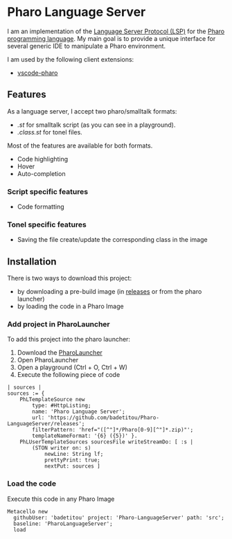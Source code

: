 # Pharo Language Server

I am an implementation of the [Language Server Protocol (LSP)](https://microsoft.github.io/language-server-protocol/implementors/servers/) for the [Pharo programming language](https://pharo.org/).
My main goal is to provide a unique interface for several generic IDE to manipulate a Pharo environment.

I am used by the following client extensions:

- [vscode-pharo](https://github.com/badetitou/vscode-pharo)

## Features

As a language server, I accept two pharo/smalltalk formats:

- *.st* for smalltalk script (as you can see in a playground).
- *.class.st* for tonel files.

Most of the features are available for both formats.

- Code highlighting
- Hover
- Auto-completion

### Script specific features

- Code formatting

### Tonel specific features

- Saving the file create/update the corresponding class in the image

## Installation

There is two ways to download this project: 

- by downloading a pre-build image (in [releases](https://github.com/badetitou/Pharo-LanguageServer/releases) or from the pharo launcher)
- by loading the code in a Pharo Image

### Add project in PharoLauncher

To add this project into the pharo launcher:

1. Download the [PharoLauncher](https://pharo.org/download)
2. Open PharoLauncher
3. Open a playground (Ctrl + O, Ctrl + W)
4. Execute the following piece of code

```Smalltalk
| sources |
sources := {
    PhLTemplateSource new
        type: #HttpListing;
        name: 'Pharo Language Server';
        url: 'https://github.com/badetitou/Pharo-LanguageServer/releases';
        filterPattern: 'href="([^"]*/Pharo[0-9][^"]*.zip)"';
        templateNameFormat: '{6} ({5})' }.
    PhLUserTemplateSources sourcesFile writeStreamDo: [ :s | 
        (STON writer on: s)
            newLine: String lf;
            prettyPrint: true;
            nextPut: sources ]
```

### Load the code 

Execute this code in any Pharo Image

```Smalltalk
Metacello new
  githubUser: 'badetitou' project: 'Pharo-LanguageServer' path: 'src';
  baseline: 'PharoLanguageServer';
  load
```
